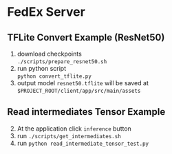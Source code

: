 # FedEx Server

## TFLite Convert Example (ResNet50)

1. download checkpoints  
   `./scripts/prepare_resnet50.sh`
2. run python script  
   `python convert_tflite.py`
3. output model `resnet50.tflite` will be saved at `$PROJECT_ROOT/client/app/src/main/assets`

## Read intermediates Tensor Example

2. At the application click `inference` button
3. run `./scripts/get_intermediates.sh`
4. run `python read_intermediate_tensor_test.py`
